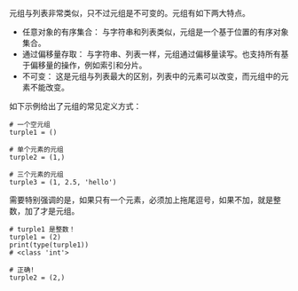 
元组与列表非常类似，只不过元组是不可变的。元组有如下两大特点。

- 任意对象的有序集合： 与字符串和列表类似，元组是一个基于位置的有序对象集合。
- 通过偏移量存取： 与字符串、列表一样，元组通过偏移量读写。也支持所有基于偏移量的操作，例如索引和分片。
- 不可变： 这是元组与列表最大的区别，列表中的元素可以改变，而元组中的元素不能改变。

如下示例给出了元组的常见定义方式：

```
# 一个空元组
turple1 = ()  

# 单个元素的元组
turple2 = (1,) 

# 三个元素的元组
turple3 = (1, 2.5, 'hello') 
```

需要特别强调的是，如果只有一个元素，必须加上拖尾逗号，如果不加，就是整数，加了才是元组。

```
# turple1 是整数！
turple1 = (2)
print(type(turple1))
# <class 'int'>

# 正确!
turple2 = (2,)
```


